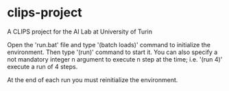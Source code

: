 # clips-project
A CLIPS project for the AI Lab at University of Turin

Open the 'run.bat' file and type '(batch loads)' command to initialize the environment. 
Then type '(run)' command to start it. 
You can also specify a not mandatory integer n argument to execute n step at the time; i.e. '(run 4)' execute a run of 4 steps.

At the end of each run you must reinitialize the environment.
